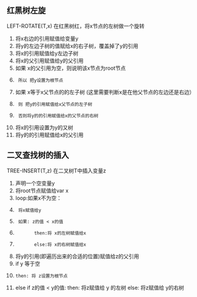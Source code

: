 ## 红黑树左旋
LEFT-ROTATE(T,x) 在红黑树红，将x节点的左树做一个旋转
1. 将x右边的引用赋值给变量y
2. 将y的左边子树的值赋给x的右子树，覆盖掉了y的引用
3. 将x的引用赋值给y左边子树
4. 将x的父引用赋值给y的父引用
5. 如果 x的父引用为空，则说明该x节点为root节点
6.      所以 把y设置为根节点
7. 如果 x等于x父节点的的左子树 (这里需要判断x是在他父节点的左边还是右边）
8.      则 把y的引用赋值给x父节点的左子树
9.      否则将y的的引用赋值给x的父节点的右树
10. 将x的引用设置为y的又树
11. 将y的的引用赋值给x的父引用

## 二叉查找树的插入
TREE-INSERT(T,z) 在二叉树T中插入变量z
1. 声明一个空变量y
2. 将root节点赋值给var x
3. loop:如果x不为空：
4.      将x赋值给y 
5.      如果: z的值 < x的值
6.            then:将 x的左树赋值给x
7.            else:将 x的右树赋值给x
8. 将y的引用(即遍历出来的合适的位置)赋值给z的父引用
9. if y 等于空
10.     then: 将 z设置为根节点 
11. else if z的值 < y的值:
        then: 将z赋值给 y 的左树
        else: 将z赋值给 y的右树


 
